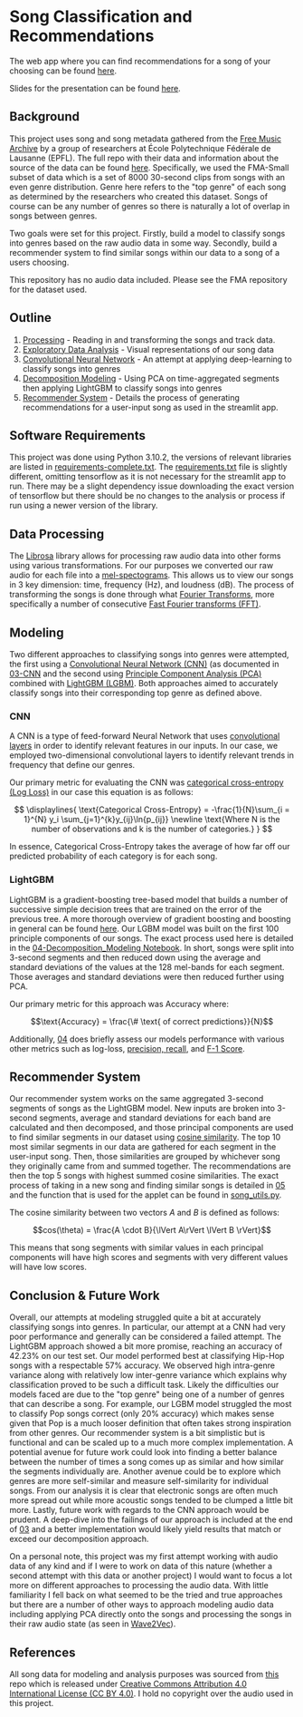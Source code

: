 # Song Classification and Recommendations
The web app where you can find recommendations for a song of your choosing can be found [here](https://audio-modeling.streamlit.app/). 

Slides for the presentation can be found [here](./presentation.pdf).
## Background

This project uses song and song metadata gathered from the [Free Music Archive](https://freemusicarchive.org/) by a group of researchers at École Polytechnique Fédérale de Lausanne (EPFL). The full repo with their data and information about the source of the data can be found [here](https://github.com/mdeff/fma). Specifically, we used the FMA-Small subset of data which is a set of 8000 30-second clips from songs with an even genre distribution. Genre here refers to the "top genre" of each song as determined by the researchers who created this dataset. Songs of course can be any number of genres so there is naturally a lot of overlap in songs between genres. 

Two goals were set for this project. Firstly, build a model to classify songs into genres based on the raw audio data in some way. Secondly, build a recommender system to find similar songs within our data to a song of a users choosing. 

This repository has no audio data included. Please see the FMA repository for the dataset used.

## Outline
1. [Processing](./code/01-Processing.ipynb) - Reading in and transforming the songs and track data.
2. [Exploratory Data Analysis](./code/02-EDA.ipynb) - Visual representations of our song data
3. [Convolutional Neural Network](./code/03-CNN.ipynb) - An attempt at applying deep-learning to classify songs into genres
4. [Decomposition Modeling](./code/04-Decomposition_Modeling.ipynb) - Using PCA on time-aggregated segments then applying LightGBM to classify songs into genres
5. [Recommender System](./code/05-Recommender_System.ipynb) - Details the process of generating recommendations for a user-input song as used in the streamlit app.

## Software Requirements
This project was done using Python 3.10.2, the versions of relevant libraries are listed in [requirements-complete.txt](./requirements-complete.txt). The [requirements.txt](./requirements.txt) file is slightly different, omitting tensorflow as it is not necessary for the streamlit app to run. There may be a slight dependency issue downloading the exact version of tensorflow but there should be no changes to the analysis or process if run using a newer version of the library.
## Data Processing
The [Librosa](https://librosa.org/doc/latest/index.html) library allows for processing raw audio data into other forms using various transformations. For our purposes we converted our raw audio for each file into a [mel-spectograms](https://towardsdatascience.com/getting-to-know-the-mel-spectrogram-31bca3e2d9d0). This allows us to view our songs in 3 key dimension: time, frequency (Hz), and loudness (dB). The process of transforming the songs is done through what [Fourier Transforms](https://en.wikipedia.org/wiki/Fourier_transform), more specifically a number of consecutive [Fast Fourier transforms (FFT)](https://en.wikipedia.org/wiki/Fast_Fourier_transform).
## Modeling
Two different approaches to classifying songs into genres were attempted, the first using a [Convolutional Neural Network (CNN)](https://en.wikipedia.org/wiki/Convolutional_neural_network) (as documented in [03-CNN](./code/03-CNN.ipynb) and the second using [Principle Component Analysis (PCA)](https://royalsocietypublishing.org/doi/10.1098/rsta.2015.0202) combined with [LightGBM (LGBM)](https://lightgbm.readthedocs.io/en/stable/). Both approaches aimed to accurately classify songs into their corresponding top genre as defined above. 
### CNN
A CNN is a type of feed-forward Neural Network that uses [convolutional layers](https://en.wikipedia.org/wiki/Convolution) in order to identify relevant features in our inputs. In our case, we employed two-dimensional convolutional layers to identify relevant trends in frequency that define our genres.

Our primary metric for evaluating the CNN was [categorical cross-entropy (Log Loss)](https://en.wikipedia.org/wiki/Cross-entropy) in our case this equation is as follows:

$$
\displaylines{
    \text{Categorical Cross-Entropy} = -\frac{1}{N}\sum_{i = 1}^{N} y_i \sum_{j=1}^{k}y_{ij}\ln{p_{ij}}
\newline
\text{Where N is the number of observations and k is the number of categories.}
}
$$

In essence, Categorical Cross-Entropy takes the average of how far off our predicted probability of each category is for each song. 

### LightGBM
LightGBM is a gradient-boosting tree-based model that builds a number of successive simple decision trees that are trained on the error of the previous tree. A more thorough overview of gradient boosting and boosting in general can be found [here](https://www.mygreatlearning.com/blog/gradient-boosting/). Our LGBM model was built on the first 100 principle components of our songs. The exact process used here is detailed in the [04-Decomposition_Modeling Notebook](./code/04-Decomposition_Modeling.ipynb). In short, songs were split into 3-second segments and then reduced down using the average and standard deviations of the values at the 128 mel-bands for each segment. Those averages and standard deviations were then reduced further using PCA. 

Our primary metric for this approach was Accuracy where:
```math
\text{Accuracy} = \frac{\# \text{ of correct predictions}}{N}
```
Additionally, [04](./code/04-Decomposition_Modeling.ipynb) does briefly assess our models performance with various other metrics such as log-loss, [precision, recall](https://en.wikipedia.org/wiki/Precision_and_recall), and [F-1 Score](https://en.wikipedia.org/wiki/F-score). 
## Recommender System
Our recommender system works on the same aggregated 3-second segments of songs as the LightGBM model. New inputs are broken into 3-second segments, average and standard deviations for each band are calculated and then decomposed, and those principal components are used to find similar segments in our dataset using [cosine similarity](https://en.wikipedia.org/wiki/Cosine_similarity). The top 10 most similar segments in our data are gathered for each segment in the user-input song. Then, those similarities are grouped by whichever song they originally came from and summed together. The recommendations are then the top 5 songs with highest summed cosine similarities. The exact process of taking in a new song and finding similar songs is detailed in [05](./code/05-Recommender_System.ipynb) and the function that is used for the applet can be found in [song_utils.py](./code/song_utils.py).

The cosine similarity between two vectors $A$ and $B$ is defined as follows:


```math
cos(\theta) = \frac{A \cdot B}{\lVert A\rVert \lVert B \rVert}
```



This means that song segments with similar values in each principal components will have high scores and segments with very different values will have low scores.
## Conclusion & Future Work
Overall, our attempts at modeling struggled quite a bit at accurately classifying songs into genres. In particular, our attempt at a CNN had very poor performance and generally can be considered a failed attempt. The LightGBM approach showed a bit more promise, reaching an accuracy of 42.23% on our test set. Our model performed best at classifying Hip-Hop songs with a respectable 57% accuracy. We observed high intra-genre variance along with relatively low inter-genre variance which explains why classification proved to be such a difficult task. Likely the difficulties our models faced are due to the "top genre" being one of a number of genres that can describe a song. For example, our LGBM model struggled the most to classify Pop songs correct (only 20% accuracy) which makes sense given that Pop is a much looser definition that often takes strong inspiration from other genres. Our recommender system is a bit simplistic but is functional and can be scaled up to a much more complex implementation. A potential avenue for future work could look into finding a better balance between the number of times a song comes up as similar and how similar the segments individually are. Another avenue could be to explore which genres are more self-similar and measure self-similarity for individual songs. From our analysis it is clear that electronic songs are often much more spread out while more acoustic songs tended to be clumped a little bit more. Lastly, future work with regards to the CNN approach would be prudent. A deep-dive into the failings of our approach is included at the end of [03](./code/03-CNN.ipynb) and a better implementation would likely yield results that match or exceed our decomposition approach. 

On a personal note, this project was my first attempt working with audio data of any kind and if I were to work on data of this nature (whether a second attempt with this data or another project) I would want to focus a lot more on different approaches to processing the audio data. With little familiarity I fell back on what seemed to be the tried and true approaches but there are a number of other ways to approach modeling audio data including applying PCA directly onto the songs and processing the songs in their raw audio state (as seen in [Wave2Vec](https://ai.meta.com/blog/wav2vec-20-learning-the-structure-of-speech-from-raw-audio/)).

## References
All song data for modeling and analysis purposes was sourced from [this](https://github.com/mdeff/fma) repo which is released under [Creative Commons Attribution 4.0 International License (CC BY 4.0)](https://creativecommons.org/licenses/by/4.0/). I hold no copyright over the audio used in this project.
